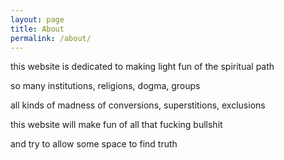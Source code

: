 ```yaml
---
layout: page
title: About
permalink: /about/
---
```


this website is dedicated to making light fun of the spiritual path

so many institutions, religions, dogma, groups

all kinds of madness of conversions, superstitions, exclusions

this website will make fun of all that fucking bullshit

and try to allow some space to find truth